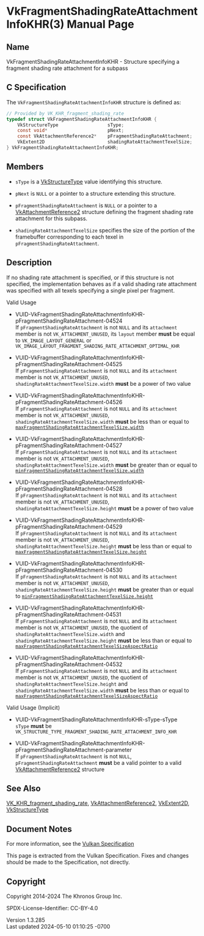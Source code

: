 # VkFragmentShadingRateAttachmentInfoKHR(3) Manual Page

## Name

VkFragmentShadingRateAttachmentInfoKHR - Structure specifying a fragment
shading rate attachment for a subpass



## <a href="#_c_specification" class="anchor"></a>C Specification

The `VkFragmentShadingRateAttachmentInfoKHR` structure is defined as:

``` c
// Provided by VK_KHR_fragment_shading_rate
typedef struct VkFragmentShadingRateAttachmentInfoKHR {
    VkStructureType                  sType;
    const void*                      pNext;
    const VkAttachmentReference2*    pFragmentShadingRateAttachment;
    VkExtent2D                       shadingRateAttachmentTexelSize;
} VkFragmentShadingRateAttachmentInfoKHR;
```

## <a href="#_members" class="anchor"></a>Members

- `sType` is a [VkStructureType](https://registry.khronos.org/vulkan/specs/1.3-extensions/man/html/VkStructureType.html) value identifying
  this structure.

- `pNext` is `NULL` or a pointer to a structure extending this
  structure.

- `pFragmentShadingRateAttachment` is `NULL` or a pointer to a
  [VkAttachmentReference2](https://registry.khronos.org/vulkan/specs/1.3-extensions/man/html/VkAttachmentReference2.html) structure
  defining the fragment shading rate attachment for this subpass.

- `shadingRateAttachmentTexelSize` specifies the size of the portion of
  the framebuffer corresponding to each texel in
  `pFragmentShadingRateAttachment`.

## <a href="#_description" class="anchor"></a>Description

If no shading rate attachment is specified, or if this structure is not
specified, the implementation behaves as if a valid shading rate
attachment was specified with all texels specifying a single pixel per
fragment.

Valid Usage

- <a
  href="#VUID-VkFragmentShadingRateAttachmentInfoKHR-pFragmentShadingRateAttachment-04524"
  id="VUID-VkFragmentShadingRateAttachmentInfoKHR-pFragmentShadingRateAttachment-04524"></a>
  VUID-VkFragmentShadingRateAttachmentInfoKHR-pFragmentShadingRateAttachment-04524  
  If `pFragmentShadingRateAttachment` is not `NULL` and its `attachment`
  member is not `VK_ATTACHMENT_UNUSED`, its `layout` member **must** be
  equal to `VK_IMAGE_LAYOUT_GENERAL` or
  `VK_IMAGE_LAYOUT_FRAGMENT_SHADING_RATE_ATTACHMENT_OPTIMAL_KHR`

- <a
  href="#VUID-VkFragmentShadingRateAttachmentInfoKHR-pFragmentShadingRateAttachment-04525"
  id="VUID-VkFragmentShadingRateAttachmentInfoKHR-pFragmentShadingRateAttachment-04525"></a>
  VUID-VkFragmentShadingRateAttachmentInfoKHR-pFragmentShadingRateAttachment-04525  
  If `pFragmentShadingRateAttachment` is not `NULL` and its `attachment`
  member is not `VK_ATTACHMENT_UNUSED`,
  `shadingRateAttachmentTexelSize.width` **must** be a power of two
  value

- <a
  href="#VUID-VkFragmentShadingRateAttachmentInfoKHR-pFragmentShadingRateAttachment-04526"
  id="VUID-VkFragmentShadingRateAttachmentInfoKHR-pFragmentShadingRateAttachment-04526"></a>
  VUID-VkFragmentShadingRateAttachmentInfoKHR-pFragmentShadingRateAttachment-04526  
  If `pFragmentShadingRateAttachment` is not `NULL` and its `attachment`
  member is not `VK_ATTACHMENT_UNUSED`,
  `shadingRateAttachmentTexelSize.width` **must** be less than or equal
  to <a
  href="https://registry.khronos.org/vulkan/specs/1.3-extensions/html/vkspec.html#limits-maxFragmentShadingRateAttachmentTexelSize"
  target="_blank"
  rel="noopener"><code>maxFragmentShadingRateAttachmentTexelSize.width</code></a>

- <a
  href="#VUID-VkFragmentShadingRateAttachmentInfoKHR-pFragmentShadingRateAttachment-04527"
  id="VUID-VkFragmentShadingRateAttachmentInfoKHR-pFragmentShadingRateAttachment-04527"></a>
  VUID-VkFragmentShadingRateAttachmentInfoKHR-pFragmentShadingRateAttachment-04527  
  If `pFragmentShadingRateAttachment` is not `NULL` and its `attachment`
  member is not `VK_ATTACHMENT_UNUSED`,
  `shadingRateAttachmentTexelSize.width` **must** be greater than or
  equal to <a
  href="https://registry.khronos.org/vulkan/specs/1.3-extensions/html/vkspec.html#limits-minFragmentShadingRateAttachmentTexelSize"
  target="_blank"
  rel="noopener"><code>minFragmentShadingRateAttachmentTexelSize.width</code></a>

- <a
  href="#VUID-VkFragmentShadingRateAttachmentInfoKHR-pFragmentShadingRateAttachment-04528"
  id="VUID-VkFragmentShadingRateAttachmentInfoKHR-pFragmentShadingRateAttachment-04528"></a>
  VUID-VkFragmentShadingRateAttachmentInfoKHR-pFragmentShadingRateAttachment-04528  
  If `pFragmentShadingRateAttachment` is not `NULL` and its `attachment`
  member is not `VK_ATTACHMENT_UNUSED`,
  `shadingRateAttachmentTexelSize.height` **must** be a power of two
  value

- <a
  href="#VUID-VkFragmentShadingRateAttachmentInfoKHR-pFragmentShadingRateAttachment-04529"
  id="VUID-VkFragmentShadingRateAttachmentInfoKHR-pFragmentShadingRateAttachment-04529"></a>
  VUID-VkFragmentShadingRateAttachmentInfoKHR-pFragmentShadingRateAttachment-04529  
  If `pFragmentShadingRateAttachment` is not `NULL` and its `attachment`
  member is not `VK_ATTACHMENT_UNUSED`,
  `shadingRateAttachmentTexelSize.height` **must** be less than or equal
  to <a
  href="https://registry.khronos.org/vulkan/specs/1.3-extensions/html/vkspec.html#limits-maxFragmentShadingRateAttachmentTexelSize"
  target="_blank"
  rel="noopener"><code>maxFragmentShadingRateAttachmentTexelSize.height</code></a>

- <a
  href="#VUID-VkFragmentShadingRateAttachmentInfoKHR-pFragmentShadingRateAttachment-04530"
  id="VUID-VkFragmentShadingRateAttachmentInfoKHR-pFragmentShadingRateAttachment-04530"></a>
  VUID-VkFragmentShadingRateAttachmentInfoKHR-pFragmentShadingRateAttachment-04530  
  If `pFragmentShadingRateAttachment` is not `NULL` and its `attachment`
  member is not `VK_ATTACHMENT_UNUSED`,
  `shadingRateAttachmentTexelSize.height` **must** be greater than or
  equal to <a
  href="https://registry.khronos.org/vulkan/specs/1.3-extensions/html/vkspec.html#limits-minFragmentShadingRateAttachmentTexelSize"
  target="_blank"
  rel="noopener"><code>minFragmentShadingRateAttachmentTexelSize.height</code></a>

- <a
  href="#VUID-VkFragmentShadingRateAttachmentInfoKHR-pFragmentShadingRateAttachment-04531"
  id="VUID-VkFragmentShadingRateAttachmentInfoKHR-pFragmentShadingRateAttachment-04531"></a>
  VUID-VkFragmentShadingRateAttachmentInfoKHR-pFragmentShadingRateAttachment-04531  
  If `pFragmentShadingRateAttachment` is not `NULL` and its `attachment`
  member is not `VK_ATTACHMENT_UNUSED`, the quotient of
  `shadingRateAttachmentTexelSize.width` and
  `shadingRateAttachmentTexelSize.height` **must** be less than or equal
  to <a
  href="https://registry.khronos.org/vulkan/specs/1.3-extensions/html/vkspec.html#limits-maxFragmentShadingRateAttachmentTexelSizeAspectRatio"
  target="_blank"
  rel="noopener"><code>maxFragmentShadingRateAttachmentTexelSizeAspectRatio</code></a>

- <a
  href="#VUID-VkFragmentShadingRateAttachmentInfoKHR-pFragmentShadingRateAttachment-04532"
  id="VUID-VkFragmentShadingRateAttachmentInfoKHR-pFragmentShadingRateAttachment-04532"></a>
  VUID-VkFragmentShadingRateAttachmentInfoKHR-pFragmentShadingRateAttachment-04532  
  If `pFragmentShadingRateAttachment` is not `NULL` and its `attachment`
  member is not `VK_ATTACHMENT_UNUSED`, the quotient of
  `shadingRateAttachmentTexelSize.height` and
  `shadingRateAttachmentTexelSize.width` **must** be less than or equal
  to <a
  href="https://registry.khronos.org/vulkan/specs/1.3-extensions/html/vkspec.html#limits-maxFragmentShadingRateAttachmentTexelSizeAspectRatio"
  target="_blank"
  rel="noopener"><code>maxFragmentShadingRateAttachmentTexelSizeAspectRatio</code></a>

Valid Usage (Implicit)

- <a href="#VUID-VkFragmentShadingRateAttachmentInfoKHR-sType-sType"
  id="VUID-VkFragmentShadingRateAttachmentInfoKHR-sType-sType"></a>
  VUID-VkFragmentShadingRateAttachmentInfoKHR-sType-sType  
  `sType` **must** be
  `VK_STRUCTURE_TYPE_FRAGMENT_SHADING_RATE_ATTACHMENT_INFO_KHR`

- <a
  href="#VUID-VkFragmentShadingRateAttachmentInfoKHR-pFragmentShadingRateAttachment-parameter"
  id="VUID-VkFragmentShadingRateAttachmentInfoKHR-pFragmentShadingRateAttachment-parameter"></a>
  VUID-VkFragmentShadingRateAttachmentInfoKHR-pFragmentShadingRateAttachment-parameter  
  If `pFragmentShadingRateAttachment` is not `NULL`,
  `pFragmentShadingRateAttachment` **must** be a valid pointer to a
  valid [VkAttachmentReference2](https://registry.khronos.org/vulkan/specs/1.3-extensions/man/html/VkAttachmentReference2.html) structure

## <a href="#_see_also" class="anchor"></a>See Also

[VK_KHR_fragment_shading_rate](https://registry.khronos.org/vulkan/specs/1.3-extensions/man/html/VK_KHR_fragment_shading_rate.html),
[VkAttachmentReference2](https://registry.khronos.org/vulkan/specs/1.3-extensions/man/html/VkAttachmentReference2.html),
[VkExtent2D](https://registry.khronos.org/vulkan/specs/1.3-extensions/man/html/VkExtent2D.html), [VkStructureType](https://registry.khronos.org/vulkan/specs/1.3-extensions/man/html/VkStructureType.html)

## <a href="#_document_notes" class="anchor"></a>Document Notes

For more information, see the <a
href="https://registry.khronos.org/vulkan/specs/1.3-extensions/html/vkspec.html#VkFragmentShadingRateAttachmentInfoKHR"
target="_blank" rel="noopener">Vulkan Specification</a>

This page is extracted from the Vulkan Specification. Fixes and changes
should be made to the Specification, not directly.

## <a href="#_copyright" class="anchor"></a>Copyright

Copyright 2014-2024 The Khronos Group Inc.

SPDX-License-Identifier: CC-BY-4.0

Version 1.3.285  
Last updated 2024-05-10 01:10:25 -0700
